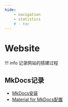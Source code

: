 ```yaml
---
hide:
    - navigation
    - statistics
    # - toc
---
```

# Website

!!! info
    记录网站的搭建过程

## MkDocs记录
+ [MkDocs安装](.\MkDocs\mkdocs.md)
+ [Material for MkDocs配置](.\MkDocs\mkdocs-material\index.md)